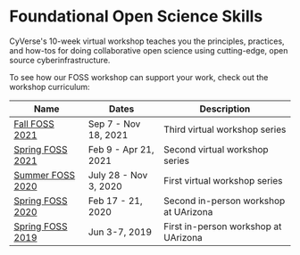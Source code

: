 # Foundational Open Science Skills

CyVerse's 10-week virtual workshop teaches you the principles, practices, and how-tos for doing collaborative open science using cutting-edge, open source cyberinfrastructure. 

To see how our FOSS workshop can support your work, check out the workshop curriculum:


| Name | Dates | Description |
|------|-------|-------------|
| [Fall FOSS 2021](https://cyverse-foss.readthedocs-hosted.com/en/latest/) | Sep 7 - Nov 18, 2021 | Third virtual workshop series |
| [Spring FOSS 2021](https://cyverse-foss.readthedocs-hosted.com/en/foss-2021-spring/) | Feb 9 - Apr 21, 2021 | Second virtual workshop series |
| [Summer FOSS 2020](https://cyverse-foss-2020.readthedocs-hosted.com/en/latest/) | July 28 - Nov 3, 2020 | First virtual workshop series |
| [Spring FOSS 2020](https://cyverse-foss.readthedocs-hosted.com/en/foss-2020-spring/) | Feb 17 - 21, 2020 | Second in-person workshop at UArizona |
| [Spring FOSS 2019](https://cyverse-foss.readthedocs-hosted.com/en/foss-2019-spring/) | Jun 3-7, 2019 | First in-person workshop at UArizona |
